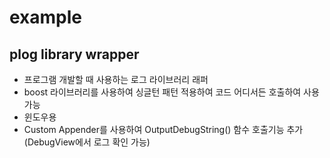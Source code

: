 # example
## plog library wrapper
+ 프로그램 개발할 때 사용하는 로그 라이브러리 래퍼
+ boost 라이브러리를 사용하여 싱글턴 패턴 적용하여 코드 어디서든 호출하여 사용가능
+ 윈도우용
+ Custom Appender를 사용하여 OutputDebugString() 함수 호출기능 추가(DebugView에서 로그 확인 가능)
